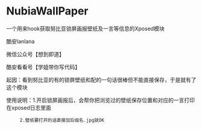 # NubiaWallPaper
一个用来hook获取努比亚锁屏画报壁纸及一言等信息的Xposed模块

酷安lanlana

微信公众号【想到即道】

酷安看看号【学姐带你写代码】

起因：看到努比亚的有的锁屏壁纸和配的一句话很棒但不能直接保存，于是就有了这个模块

使用说明：1.开启锁屏画报后，会帮你把浏览过的壁纸保存位置和对应的一言打印在xposed日志里面

         2.壁纸要打开的话直接加后缀名.jpg就OK
